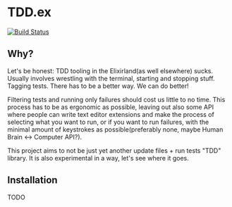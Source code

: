 # TDD.ex

[![Build Status](https://travis-ci.org/thiagofm/tddex.svg?branch=master)](https://travis-ci.org/thiagofm/tddex)

## Why?

Let's be honest: TDD tooling in the Elixirland(as well elsewhere) sucks. Usually involves wrestling with the terminal, starting and stopping stuff. Tagging tests. There has to be a better way. We can do better!

Filtering tests and running only failures should cost us little to no time. This process has to be as ergonomic as possible, leaving out also some API where people can write text editor extensions and make the process of selecting what you want to run, or if you want to run failures, with the minimal amount of keystrokes as possible(preferably none, maybe Human Brain <-> Computer API?).

This project aims to not be just yet another update files + run tests "TDD" library. It is also experimental in a way, let's see where it goes.

## Installation

TODO